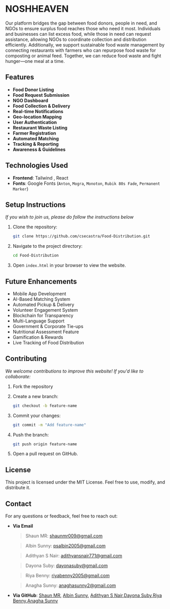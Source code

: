 ﻿# **NOSHHEAVEN**
Our platform bridges the gap between food donors, people in need, and NGOs to ensure surplus food reaches those who need it most. Individuals and businesses can list excess food, while those in need can request assistance, allowing NGOs to coordinate collection and distribution efficiently. Additionally, we support sustainable food waste management by connecting restaurants with farmers who can repurpose food waste for composting or animal feed. Together, we can reduce food waste and fight hunger—one meal at a time.


## **Features**

+ **Food Donor Listing**
+ **Food Request Submission**
+ **NGO Dashboard**
+ **Food Collection & Delivery**
+ **Real-time Notifications**
+ **Geo-location Mapping**
+ **User Authentication**
+ **Restaurant Waste Listing**
+ **Farmer Registration**
+ **Automated Matching**
+ **Tracking & Reporting**
+ **Awareness & Guidelines**
  

## **Technologies Used**

- **Frontend**: Tailwind , React
- **Fonts**: Google Fonts (`Anton`, `Mogra`, `Monoton`, `Rubik 80s Fade`, `Permanent Marker`)

  
## **Setup Instructions**

*If you wish to join us, please do follow the instructions below*

1. Clone the repository:
   ```bash
   git clone https://github.com/csecastra/Food-Distribution.git
   ```
2. Navigate to the project directory:
   ```bash
   cd Food-Distribution
   ```
3. Open `index.html` in your browser to view the website.


## **Future Enhancements**

- Mobile App Development
- AI-Based Matching System 
- Automated Pickup & Delivery 
- Volunteer Engagement System 
- Blockchain for Transparency 
- Multi-Language Support 
- Government & Corporate Tie-ups 
- Nutritional Assessment Feature 
- Gamification & Rewards 
- Live Tracking of Food Distribution

## **Contributing**

*We welcome contributions to improve this website! If you'd like to collaborate:*

1. Fork the repository
   
2. Create a new branch:
   ```bash
   git checkout -b feature-name
   ```
3. Commit your changes:
   ```bash
   git commit -m "Add feature-name"
   ```
4. Push the branch:
   ```bash
   git push origin feature-name
   ```
5. Open a pull request on GitHub.


## **License**

This project is licensed under the MIT License. Feel free to use, modify, and distribute it.

## **Contact**

For any questions or feedback, feel free to reach out:

- **Via Email**
  > Shaun MR: shaunmr009@gmail.com

  > Albin Sunny: psalbin2005@gmail.com

  > Adithyan S Nair: adithyansnair771@gmail.com
  
  > Dayona Suby: dayonasuby@gmail.com

  > Riya Benny: riyabenny2005@gmail.com

  > Anagha Sunny: anaghasunny2@gmail.com

 
- **Via GitHub**: [Shaun MR](https://github.com/shaun099), [Albin Sunny](https://github.com/001Albin), [Adithyan S Nair](https://github.com/Adithyan-S-Nair),[Dayona Suby](https://github.com/dayonasuby),[Riya Benny](https://github.com/Riyabenny05),[Anagha Sunny](https://github.com/AnaghaSunny2)
